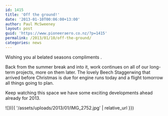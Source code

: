 ```yaml
---
id: 1415
title: 'Off the ground!'
date: '2013-01-10T00:06:00+13:00'
author: Paul McSweeney
layout: post
guid: 'https://www.pioneeraero.co.nz/?p=1415'
permalink: /2013/01/10/off-the-ground/
categories: news
---
```


Wishing you al belated seasons compliments .

Back from the summer break and into it, work continues on all of our long-term projects, more on them later. The lovely Beech Staggerwing that arrived before Christmas is due for engine runs today and a flight tomorrow all things going to plan.

Keep watching this space we have some exciting developments ahead already for 2013.

![]({{ '/assets/uploads/2013/01/IMG_2752.jpg' | relative_url }})
